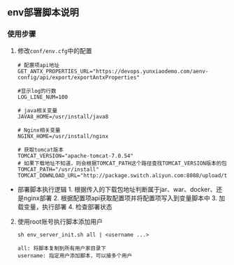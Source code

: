 ## env部署脚本说明

### 使用步骤

1. 修改```conf/env.cfg```中的配置
    ```shell
    # 配置项api地址
    GET_ANTX_PROPERTIES_URL="https://devops.yunxiaodemo.com/aenv-config/api/export/exportAntxProperties"

    #显示log的行数
    LOG_LINE_NUM=100 

    # java相关变量
    JAVA8_HOME=/usr/install/java8

    # Nginx相关变量
    NGINX_HOME=/usr/install/nginx

    # 获取tomcat版本
    TOMCAT_VERSION="apache-tomcat-7.0.54"
    # 如果下载地址不知道，则会根据TOMCAT_PATH这个路径查找TOMCAT_VERSION版本的包
    TOMCAT_PATH="/usr/install"
    TOMCAT_DOWNLOAD_URL="http://package.switch.aliyun.com:8088/upload/tools/${TOMCAT_VERSION}.zip"

   ```

  -  部署脚本执行逻辑
    1. 根据传入的下载包地址判断属于jar、war、docker、还是nginx部署
    2. 根据配置项api获取配置项并将配置项写入到变量脚本中
    3. 加载变量，执行部署
    4. 检查部署状态


2. 使用root账号执行脚本添加用户
   ```shell
   sh env_server_init.sh all | <username ...>

   all: 将脚本复制到所有用户家目录下
   username: 指定用户添加脚本，可以接多个用户